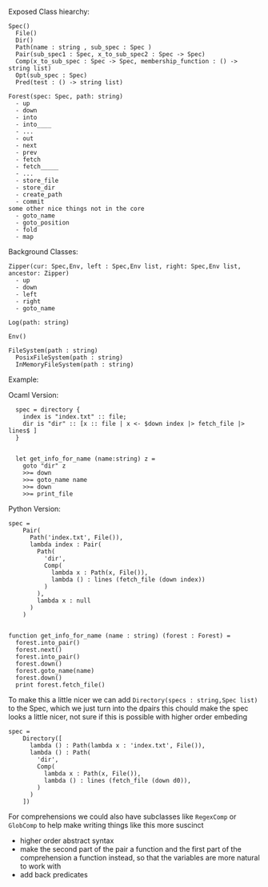 


Exposed Class hiearchy:

    Spec()
      File()
      Dir()
      Path(name : string , sub_spec : Spec )
      Pair(sub_spec1 : Spec, x_to_sub_spec2 : Spec -> Spec)
      Comp(x_to_sub_spec : Spec -> Spec, membership_function : () -> string list)
      Opt(sub_spec : Spec)
      Pred(test : () -> string list)

    Forest(spec: Spec, path: string)
      - up
      - down
      - into
      - into____
      - ...
      - out
      - next
      - prev
      - fetch
      - fetch_____
      - ...
      - store_file
      - store_dir
      - create_path
      - commit
    some other nice things not in the core
      - goto_name
      - goto_position
      - fold
      - map

Background Classes:

    Zipper(cur: Spec,Env, left : Spec,Env list, right: Spec,Env list, ancestor: Zipper)
      - up
      - down
      - left
      - right
      - goto_name

    Log(path: string)

    Env()

    FileSystem(path : string)
      PosixFileSystem(path : string)
      InMemoryFileSystem(path : string)

Example:

Ocaml Version:
```
  spec = directory {
    index is "index.txt" :: file;
    dir is "dir" :: [x :: file | x <- $down index |> fetch_file |> lines$ ]
  }


  let get_info_for_name (name:string) z =
    goto "dir" z
    >>= down
    >>= goto_name name
    >>= down
    >>= print_file
```

Python Version:
```
spec =
    Pair(
      Path('index.txt', File()),
      lambda index : Pair(
        Path(
          'dir',
          Comp(
            lambda x : Path(x, File()),
            lambda () : lines (fetch_file (down index))
          )
        ),
        lambda x : null
      )
    )


function get_info_for_name (name : string) (forest : Forest) =
  forest.into_pair()
  forest.next()
  forest.into_pair()
  forest.down()
  forest.goto_name(name)
  forest.down()
  print forest.fetch_file()
```


To make this a little nicer we can add `Directory(specs : string,Spec list)` to the Spec, which we just turn into the dpairs this chould make the spec looks a little nicer, not sure if this is possible with higher order embeding


```
spec =
    Directory([
      lambda () : Path(lambda x : 'index.txt', File()),
      lambda () : Path(
        'dir',
        Comp(
          lambda x : Path(x, File()),
          lambda () : lines (fetch_file (down d0)),
        )
      )
    ])
```

For comprehensions we could also have subclasses like `RegexComp` or `GlobComp` to help make writing things like this more suscinct


- higher order abstract syntax
- make the second part of the pair a function and the first part of the comprehension a function instead, so that the variables are more natural
to work with
- add back predicates



